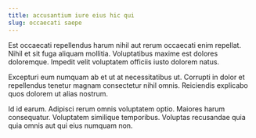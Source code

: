 ```yaml
---
title: accusantium iure eius hic qui
slug: occaecati saepe
---
```


Est occaecati repellendus harum nihil aut rerum occaecati enim repellat. Nihil et sit fuga aliquam mollitia. Voluptatibus maxime est dolores doloremque. Impedit velit voluptatem officiis iusto dolorem natus.

Excepturi eum numquam ab et ut at necessitatibus ut. Corrupti in dolor et repellendus tenetur magnam consectetur nihil omnis. Reiciendis explicabo quos dolorem ut alias nostrum.

Id id earum. Adipisci rerum omnis voluptatem optio. Maiores harum consequatur. Voluptatem similique temporibus. Voluptas recusandae quia quia omnis aut qui eius numquam non.

